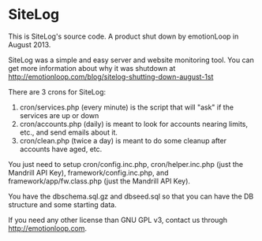 # SiteLog

This is SiteLog's source code. A product shut down by emotionLoop in August 2013.

SiteLog was a simple and easy server and website monitoring tool. You can get more information about why it was shutdown at http://emotionloop.com/blog/sitelog-shutting-down-august-1st

There are 3 crons for SiteLog:

1. cron/services.php (every minute) is the script that will "ask" if the services are up or down
2. cron/accounts.php (daily) is meant to look for accounts nearing limits, etc., and send emails about it.
3. cron/clean.php (twice a day) is meant to do some cleanup after accounts have aged, etc.

You just need to setup cron/config.inc.php, cron/helper.inc.php (just the Mandrill API Key), framework/config.inc.php, and framework/app/fw.class.php (just the Mandrill API Key).

You have the dbschema.sql.gz and dbseed.sql so that you can have the DB structure and some starting data.

If you need any other license than GNU GPL v3, contact us through http://emotionloop.com.